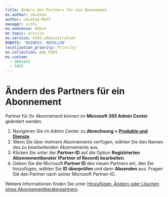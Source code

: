 ```yaml
---
title: Ändern des Partners für ein Abonnement
ms.author: cmcatee
author: cmcatee-MSFT
manager: scotv
ms.audience: Admin
ms.topic: article
ms.service: o365-administration
ROBOTS: 'NOINDEX, NOFOLLOW'
localization_priority: Priority
ms.collection: Adm_O365
ms.custom:
  - 9001683
  - 5065
---
```


# <a name="change-the-partner-for-a-subscription"></a>Ändern des Partners für ein Abonnement

Partner für Ihr Abonnement können im **Microsoft 365 Admin Center** geändert werden.

1. Navigieren Sie im Admin Center zu **Abrechnung > [Produkte und Dienste](https://go.microsoft.com/fwlink/p/?linkid=842054)**. 
2. Wenn Sie über mehrere Abonnements verfügen, wählen Sie den Namen des zu bearbeitenden Abonnements aus. 
3. Klicken Sie unter der **Partner-ID** auf die Option **Registrierten Abonnementberater (Partner of Record) bearbeiten**.
4. Geben Sie die Microsoft **Partner ID** des neuen Partners ein, den Sie hinzufügen, wählen Sie **ID überprüfen** und dann **Absenden** aus. Fragen Sie den Partner nach seiner Microsoft Partner-ID.

Weitere Informationen finden Sie unter [Hinzufügen, Ändern oder Löschen eines Abonnementberaterpartners](https://docs.microsoft.com/microsoft-365/admin/misc/add-partner). 
